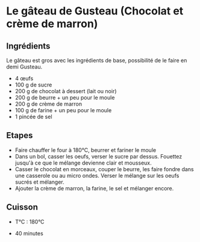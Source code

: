# Le gâteau de Gusteau (Chocolat et crème de marron)

## Ingrédients

Le gâteau est gros avec les ingrédients de base, possibilité de le faire en demi Gusteau.

* 4 œufs 
* 100 g de sucre 
* 200 g de chocolat à dessert (lait ou noir)
* 200 g de beurre + un peu pour le moule 
* 200 g de crème de marron 
* 100 g de farine + un peu pour le moule 
* 1 pincée de sel 

## Etapes

* Faire chauffer le four à 180°C, beurrer et fariner le moule
* Dans un bol, casser les oeufs, verser le sucre par dessus. Fouettez jusqu'à ce que le mélange devienne clair et mousseux. 
* Casser le chocolat en morceaux, couper le beurre, les faire fondre dans une casserole ou au micro ondes. Verser le mélange sur les oeufs sucrés et mélanger. 
* Ajouter la crème de marron, la farine, le sel et mélanger encore. 

## Cuisson

* T°C : 180°C

* 40 minutes

  